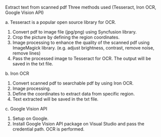 Extract text from scanned pdf 
Three methods used (Tesseract, Iron OCR, Google Vision API)

a. 
Tesseract is a popular open source library for OCR.
1. Convert pdf to image file (jpg/png) using Syncfusion library.
2. Crop the picture by defining the region coordinates.
3. Image processing to enhance the quality of the scanned pdf using ImageMagick library. (e.g. adjust brightness, contrast, remove noise, remove lines) 
4. Pass the processed image to Tesseract for OCR. The output will be saved in the txt file.

b. Iron OCR
1. Convert scanned pdf to searchable pdf by using Iron OCR.
2. Image processing.
3. Define the coordinates to extract data from specific region.
4. Text extracted will be saved in the txt file.

c. Google Vision API
1. Setup on Google.
2. Install Google Vision API package on Visual Studio and pass the credential path. OCR is performed.

